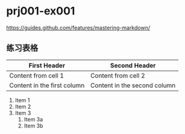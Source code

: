 # prj001-ex001
https://guides.github.com/features/mastering-markdown/


## 练习表格
First Header | Second Header
------------ | -------------
Content from cell 1 | Content from cell 2
Content in the first column | Content in the second column


1. Item 1
1. Item 2
1. Item 3
   1. Item 3a
   1. Item 3b
